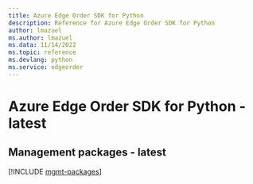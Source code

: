 ```yaml
---
title: Azure Edge Order SDK for Python
description: Reference for Azure Edge Order SDK for Python
author: lmazuel
ms.author: lmazuel
ms.data: 11/14/2022
ms.topic: reference
ms.devlang: python
ms.service: edgeorder
---
```

# Azure Edge Order SDK for Python - latest

## Management packages - latest
[!INCLUDE [mgmt-packages](edge-order-mgmt-index.md)]
